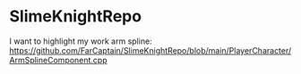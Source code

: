 # SlimeKnightRepo

I want to highlight my work arm spline: https://github.com/FarCaptain/SlimeKnightRepo/blob/main/PlayerCharacter/ArmSplineComponent.cpp
